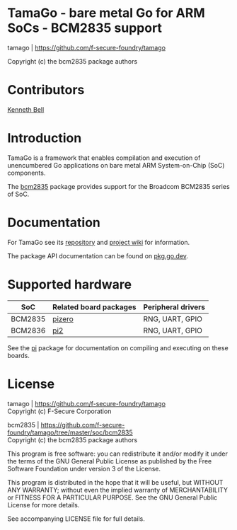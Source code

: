 TamaGo - bare metal Go for ARM SoCs - BCM2835 support
=====================================================

tamago | https://github.com/f-secure-foundry/tamago

Copyright (c) the bcm2835 package authors  

Contributors
============

[Kenneth Bell](https://github.com/kenbell)

Introduction
============

TamaGo is a framework that enables compilation and execution of unencumbered Go
applications on bare metal ARM System-on-Chip (SoC) components.

The [bcm2835](https://github.com/f-secure-foundry/tamago/tree/master/soc/bcm2835)
package provides support for the Broadcom BCM2835 series of SoC.

Documentation
=============

For TamaGo see its [repository](https://github.com/f-secure-foundry/tamago) and
[project wiki](https://github.com/f-secure-foundry/tamago/wiki) for information.

The package API documentation can be found on
[pkg.go.dev](https://pkg.go.dev/github.com/f-secure-foundry/tamago).

Supported hardware
==================

| SoC     | Related board packages                                                                    | Peripheral drivers |
|---------|-------------------------------------------------------------------------------------------|--------------------|
| BCM2835 | [pizero](https://github.com/f-secure-foundry/tamago/tree/master/board/raspberrypi/pizero) | RNG, UART, GPIO    |
| BCM2836 | [pi2](https://github.com/f-secure-foundry/tamago/tree/master/board/raspberrypi/pi2)       | RNG, UART, GPIO    |

See the [pi](https://github.com/f-secure-foundry/tamago/tree/master/board/raspberrypi) package
for documentation on compiling and executing on these boards.

License
=======

tamago | https://github.com/f-secure-foundry/tamago  
Copyright (c) F-Secure Corporation

bcm2835 | https://github.com/f-secure-foundry/tamago/tree/master/soc/bcm2835  
Copyright (c) the bcm2835 package authors

This program is free software: you can redistribute it and/or modify it under
the terms of the GNU General Public License as published by the Free Software
Foundation under version 3 of the License.

This program is distributed in the hope that it will be useful, but WITHOUT ANY
WARRANTY; without even the implied warranty of MERCHANTABILITY or FITNESS FOR A
PARTICULAR PURPOSE. See the GNU General Public License for more details.

See accompanying LICENSE file for full details.
